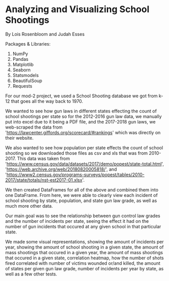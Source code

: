# Analyzing and Visualizing School Shootings 
  By Lois Rosenbloom and Judah Esses

Packages & Libraries: 
1. NumPy
2. Pandas
3. Matplotlib
4. Seaborn
5. Statsmodels
6. BeautifulSoup
7. Requests

For our mod-2 project, we used a School Shooting database we got from k-12 that goes all the way back to 1970. 

We wanted to see how gun laws in different states effecting the count of school shootings per state so for the 2012-2016 gun law data, we manually put into excel due to it being a PDF file, and the 2017-2018 gun laws, we web-scraped the data from 'https://lawcenter.giffords.org/scorecard/#rankings' which was directly on their website. 

We also wanted to see how population per state effects the count of school shooting so we downloaded those files as csv and xls that was from 2010-2017. This data was taken from 'https://www.census.gov/data/datasets/2017/demo/popest/state-total.html', 'https://web.archive.org/web/20180820005818/', and 'https://www2.census.gov/programs-surveys/popest/tables/2010-2017/state/totals/nst-est2017-01.xlsx'.

We then created DataFrames for all of the above and combined them into one DataFrame.
From here, we were able to clearly view each incident of school shooting by state, population, and state gun law grade, as well as much more other data. 

Our main goal was to see the relationship between gun control law grades and the number of incidents per state, seeing the effect it had on the number of gun incidents that occured at any given school in that particular state. 

We made some visual representations, showing the amount of incidents per year, showing the amount of school shooting in a given state, the amount of mass shootings that occured in a given year, the amount of mass shootings that occured in a given state, correlation heatmap, how the number of shots fired correlated with number of victims wounded or/and killed, the amount of states per given gun law grade, number of incidents per year by state, as well as a few other tests.  
